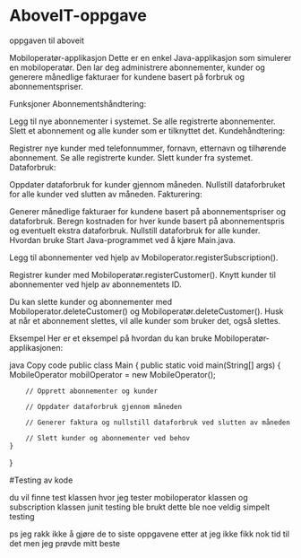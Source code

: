 # AboveIT-oppgave
oppgaven til aboveit


Mobiloperatør-applikasjon
Dette er en enkel Java-applikasjon som simulerer en mobiloperatør. Den lar deg administrere abonnementer, kunder og generere månedlige fakturaer for kundene basert på forbruk og abonnementspriser.

Funksjoner
Abonnementshåndtering:

Legg til nye abonnementer i systemet.
Se alle registrerte abonnementer.
Slett et abonnement og alle kunder som er tilknyttet det.
Kundehåndtering:

Registrer nye kunder med telefonnummer, fornavn, etternavn og tilhørende abonnement.
Se alle registrerte kunder.
Slett kunder fra systemet.
Dataforbruk:

Oppdater dataforbruk for kunder gjennom måneden.
Nullstill dataforbruket for alle kunder ved slutten av måneden.
Fakturering:

Generer månedlige fakturaer for kundene basert på abonnementspriser og dataforbruk.
Beregn kostnaden for hver kunde basert på abonnementspris og eventuelt ekstra dataforbruk.
Nullstill dataforbruk for alle kunder.
Hvordan bruke
Start Java-programmet ved å kjøre Main.java.

Legg til abonnementer ved hjelp av Mobiloperator.registerSubscription().

Registrer kunder med Mobiloperatør.registerCustomer(). Knytt kunder til abonnementer ved hjelp av abonnementets ID.

Du kan slette kunder og abonnementer med Mobiloperator.deleteCustomer() og Mobiloperatør.deleteCustomer(). Husk at når et abonnement slettes, vil alle kunder som bruker det, også slettes.

Eksempel
Her er et eksempel på hvordan du kan bruke Mobiloperatør-applikasjonen:

java
Copy code
public class Main {
    public static void main(String[] args) {
        MobileOperator mobilOperator = new MobileOperator();

        // Opprett abonnementer og kunder

        // Oppdater dataforbruk gjennom måneden

        // Generer faktura og nullstill dataforbruk ved slutten av måneden

        // Slett kunder og abonnementer ved behov
    }
}

#Testing av kode

du vil finne test klassen hvor jeg tester mobiloperator klassen og subscription klassen junit testing ble brukt dette ble noe veldig simpelt testing


ps jeg rakk ikke å gjøre de to siste oppgavene etter at jeg ikke fikk nok tid til det men jeg prøvde mitt beste
